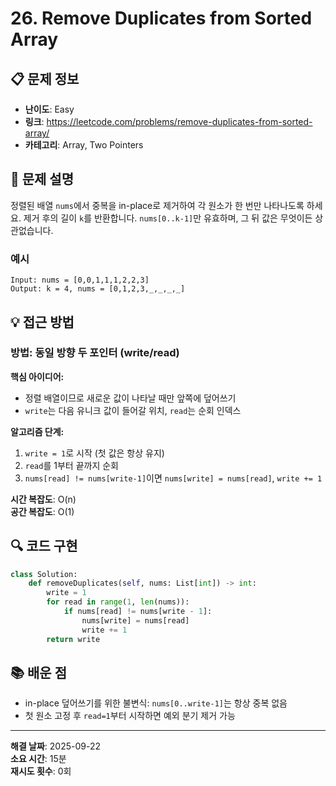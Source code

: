 # 26. Remove Duplicates from Sorted Array

## 📋 문제 정보

- **난이도**: Easy
- **링크**: https://leetcode.com/problems/remove-duplicates-from-sorted-array/
- **카테고리**: Array, Two Pointers

## 📝 문제 설명

정렬된 배열 `nums`에서 중복을 in-place로 제거하여 각 원소가 한 번만 나타나도록 하세요. 제거 후의 길이 `k`를 반환합니다. `nums[0..k-1]`만 유효하며, 그 뒤 값은 무엇이든 상관없습니다.

### 예시

```
Input: nums = [0,0,1,1,1,2,2,3]
Output: k = 4, nums = [0,1,2,3,_,_,_,_]
```

## 💡 접근 방법

### 방법: 동일 방향 두 포인터 (write/read)

**핵심 아이디어:**
- 정렬 배열이므로 새로운 값이 나타날 때만 앞쪽에 덮어쓰기
- `write`는 다음 유니크 값이 들어갈 위치, `read`는 순회 인덱스

**알고리즘 단계:**
1. `write = 1`로 시작 (첫 값은 항상 유지)
2. `read`를 1부터 끝까지 순회
3. `nums[read] != nums[write-1]`이면 `nums[write] = nums[read]`, `write += 1`

**시간 복잡도**: O(n)  
**공간 복잡도**: O(1)

## 🔍 코드 구현

```python
class Solution:
    def removeDuplicates(self, nums: List[int]) -> int:
        write = 1
        for read in range(1, len(nums)):
            if nums[read] != nums[write - 1]:
                nums[write] = nums[read]
                write += 1
        return write
```

## 📚 배운 점

- in-place 덮어쓰기를 위한 불변식: `nums[0..write-1]`는 항상 중복 없음
- 첫 원소 고정 후 `read=1`부터 시작하면 예외 분기 제거 가능

---

**해결 날짜**: 2025-09-22  
**소요 시간**: 15분  
**재시도 횟수**: 0회


